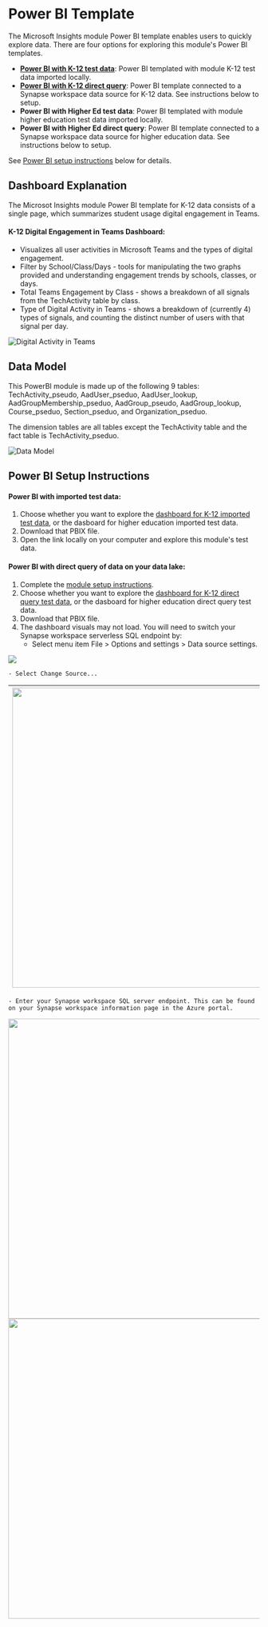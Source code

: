 # Power BI Template

The Microsoft Insights module Power BI template enables users to quickly explore data. There are four options for exploring this module's Power BI templates.
- **[Power BI with K-12 test data](https://github.com/microsoft/OpenEduAnalytics/blob/main/modules/module_catalog/Microsoft_Education_Insights/powerbi/k12_dashboards/Insights%20Module%20Dashboard%20TestData.pbix)**: Power BI templated with module K-12 test data imported locally. 
- **[Power BI with K-12 direct query](https://github.com/microsoft/OpenEduAnalytics/blob/main/modules/module_catalog/Microsoft_Education_Insights/powerbi/k12_dashboards/Insights%20Module%20Dashboard%20DirectQuery.pbix)**: Power BI template connected to a Synapse workspace data source for K-12 data. See instructions below to setup.
- **Power BI with Higher Ed test data**: Power BI templated with module higher education test data imported locally. 
- **Power BI with Higher Ed direct query**: Power BI template connected to a Synapse workspace data source for higher education data. See instructions below to setup.

See [Power BI setup instructions](https://github.com/microsoft/OpenEduAnalytics/tree/main/modules/module_catalog/Microsoft_Education_Insights/powerbi#power-bi-setup-instructions) below for details.

## Dashboard Explanation

The Microsot Insights module Power BI template for K-12 data consists of a single page, which summarizes student usage digital engagement in Teams.

#### K-12 Digital Engagement in Teams Dashboard:
 - Visualizes all user activities in Microsoft Teams and the types of digital engagement.
 - Filter by School/Class/Days - tools for manipulating the two graphs provided and understanding engagement trends by schools, classes, or days.
 - Total Teams Engagement by Class - shows a breakdown of all signals from the TechActivity table by class.
 - Type of Digital Activity in Teams - shows a breakdown of (currently 4) types of signals, and counting the distinct number of users with that signal per day.

![Digital Activity in Teams](https://github.com/cstohlmann/OpenEduAnalytics/blob/main/modules/module_catalog/Microsoft_Education_Insights/docs/images/insights_module_sample_k12_dashboard.png)

## Data Model

This PowerBI module is made up of the following 9 tables: TechActivity_pseudo, AadUser_pseduo, AadUser_lookup, AadGroupMembership_pseduo, AadGroup_pseudo, AadGroup_lookup, Course_pseduo, Section_pseduo, and Organization_pseduo. 

The dimension tables are all tables except the TechActivity table and the fact table is TechActivity_pseduo.

![Data Model](https://github.com/microsoft/OpenEduAnalytics/blob/main/modules/module_catalog/Microsoft_Education_Insights/docs/images/Insights%20Module%20Star%20Schema.png)

## Power BI Setup Instructions

#### Power BI with imported test data:
1. Choose whether you want to explore the [dashboard for K-12 imported test data](https://github.com/microsoft/OpenEduAnalytics/blob/main/modules/module_catalog/Microsoft_Education_Insights/powerbi/k12_dashboards/Insights%20Module%20Dashboard%20TestData.pbix), or the dasboard for higher education imported test data.
2. Download that PBIX file.
3. Open the link locally on your computer and explore this module's test data. 

#### Power BI with direct query of data on your data lake:
1. Complete the [module setup instructions](https://github.com/microsoft/OpenEduAnalytics/tree/main/modules/module_catalog/Microsoft_Education_Insights#module-setup-instructions).
2. Choose whether you want to explore the [dashboard for K-12 direct query test data](https://github.com/microsoft/OpenEduAnalytics/blob/main/modules/module_catalog/Microsoft_Education_Insights/powerbi/k12_dashboards/Insights%20Module%20Dashboard%20DirectQuery.pbix), or the dasboard for higher education direct query test data.
3. Download that PBIX file.
4. The dashboard visuals may not load. You will need to switch your Synapse workspace serverless SQL endpoint by:
   * Select menu item File > Options and settings > Data source settings.

![](https://github.com/microsoft/OpenEduAnalytics/blob/main/packages/package_catalog/Hybrid_Engagement/docs/images/pbi_instructions_p1_options_and_settings.png)

    - Select Change Source...
| <img src="https://github.com/microsoft/OpenEduAnalytics/blob/main/modules/module_catalog/Clever/docs/images/pbi%20change%20source.png" width="600"> | 
|-|
    - Enter your Synapse workspace SQL server endpoint. This can be found on your Synapse workspace information page in the Azure portal.
<kbd> 
    <img src="https://github.com/microsoft/OpenEduAnalytics/blob/main/modules/module_catalog/Clever/docs/images/pbi%20sql%20endpt.png" width="600">
</kbd>
<kbd> 
    <img src="https://github.com/microsoft/OpenEduAnalytics/blob/main/modules/module_catalog/Clever/docs/images/synapse%20sql%20enpt.png" width="600"> 
</kbd>
